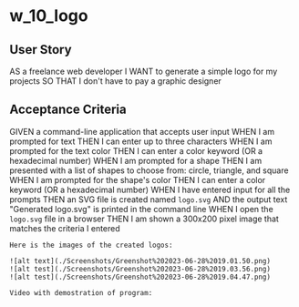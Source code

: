 # w_10_logo

## User Story

AS a freelance web developer
I WANT to generate a simple logo for my projects
SO THAT I don't have to pay a graphic designer


## Acceptance Criteria

GIVEN a command-line application that accepts user input
WHEN I am prompted for text
THEN I can enter up to three characters
WHEN I am prompted for the text color
THEN I can enter a color keyword (OR a hexadecimal number)
WHEN I am prompted for a shape
THEN I am presented with a list of shapes to choose from: circle, triangle, and square
WHEN I am prompted for the shape's color
THEN I can enter a color keyword (OR a hexadecimal number)
WHEN I have entered input for all the prompts
THEN an SVG file is created named `logo.svg`
AND the output text "Generated logo.svg" is printed in the command line
WHEN I open the `logo.svg` file in a browser
THEN I am shown a 300x200 pixel image that matches the criteria I entered
```
Here is the images of the created logos:

![alt text](./Screenshots/Greenshot%202023-06-28%2019.01.50.png)
![alt test](./Screenshots/Greenshot%202023-06-28%2019.03.56.png)
![alt test](./Screenshots/Greenshot%202023-06-28%2019.04.47.png)

Video with demostration of program: